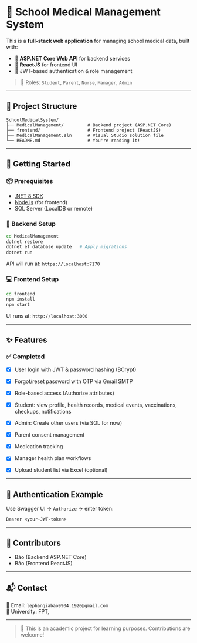 
# 🏫 School Medical Management System

This is a **full-stack web application** for managing school medical data, built with:

- 🔧 **ASP.NET Core Web API** for backend services  
- 🎨 **ReactJS** for frontend UI  
- 🔐 JWT-based authentication & role management  

> 👤 Roles: `Student`, `Parent`, `Nurse`, `Manager`, `Admin`

---

## 📂 Project Structure

```
SchoolMedicalSystem/
├── MedicalManagement/         # Backend project (ASP.NET Core)
├── frontend/                  # Frontend project (ReactJS)
├── MedicalManagement.sln      # Visual Studio solution file
└── README.md                  # You're reading it!
```

---

## 🚀 Getting Started

### 📦 Prerequisites
- [.NET 8 SDK](https://dotnet.microsoft.com/download)
- [Node.js](https://nodejs.org/) (for frontend)
- SQL Server (LocalDB or remote)

### 🔧 Backend Setup

```bash
cd MedicalManagement
dotnet restore
dotnet ef database update   # Apply migrations
dotnet run
```

API will run at: `https://localhost:7170`

### 💻 Frontend Setup

```bash
cd frontend
npm install
npm start
```

UI runs at: `http://localhost:3000`

---

## ✨ Features

### ✅ Completed
- [x] User login with JWT & password hashing (BCrypt)
- [x] Forgot/reset password with OTP via Gmail SMTP
- [x] Role-based access (Authorize attributes)
- [x] Student: view profile, health records, medical events, vaccinations, checkups, notifications
- [x] Admin: Create other users (via SQL for now)
- [x] Parent consent management
- [x] Medication tracking
- [x] Manager health plan workflows
- [x] Upload student list via Excel (optional)


---

## 🔐 Authentication Example

Use Swagger UI → `Authorize` → enter token:  
```
Bearer <your-JWT-token>
```

---

## 🤝 Contributors

- Bảo (Backend ASP.NET Core)
- Bảo (Frontend ReactJS)

---

## 📬 Contact

📧 Email: `lephangiabao9904.1920@gmail.com`  
🏫 University: FPT, 

---

> 📌 This is an academic project for learning purposes. Contributions are welcome!

